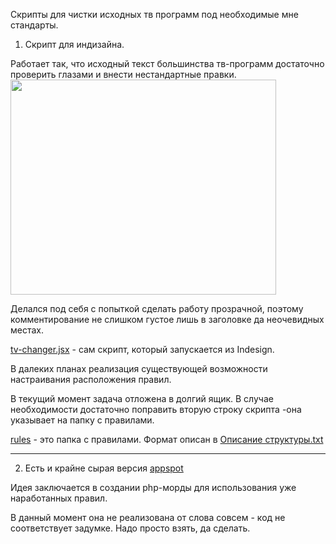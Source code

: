 Скрипты для чистки исходных тв программ под необходимые мне стандарты.

1. Скрипт для индизайна.

Работает так, что исходный текст большинства тв-программ достаточно проверить глазами и внести нестандартные правки.
<a href='http://www.youtube.com/watch?feature=player_embedded&v=C_4T2M3TxJQ' target='_blank'><img src='http://img.youtube.com/vi/C_4T2M3TxJQ/0.jpg' width='425' height=344 /></a>

Делался под себя с попыткой сделать работу прозрачной, поэтому комментирование не слишком густое лишь в заголовке да неочевидных местах.

[tv-changer.jsx](https://code.google.com/p/ktv-changer/source/browse/trunk/tv-changer.jsx) -  cам скрипт, который запускается из Indesign.

В далеких планах реализация существующей возможности настраивания расположения правил.

В текущий момент задача отложена в долгий ящик. В случае необходимости достаточно поправить вторую строку скрипта -она указывает на папку с правилами.

[rules](https://code.google.com/p/ktv-changer/source/browse/trunk/rules) - это папка с правилами. Формат описан в [Описание структуры.txt](https://code.google.com/p/ktv-changer/source/browse/trunk/rules/%D0%9E%D0%BF%D0%B8%D1%81%D0%B0%D0%BD%D0%B8%D0%B5%20%D1%81%D1%82%D1%80%D1%83%D0%BA%D1%82%D1%83%D1%80%D1%8B.txt)


---

2. Есть и крайне сырая версия [appspot](http://kptvedit.appspot.com/)

Идея заключается в создании php-морды для использования уже наработанных правил.

В данный момент она не реализована от слова совсем - код не соответствует задумке. Надо просто взять, да сделать.